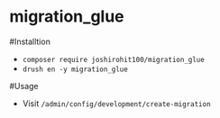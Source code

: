 # migration_glue

#Installtion
* `composer require joshirohit100/migration_glue`
* `drush en -y migration_glue`


#Usage
* Visit `/admin/config/development/create-migration`







